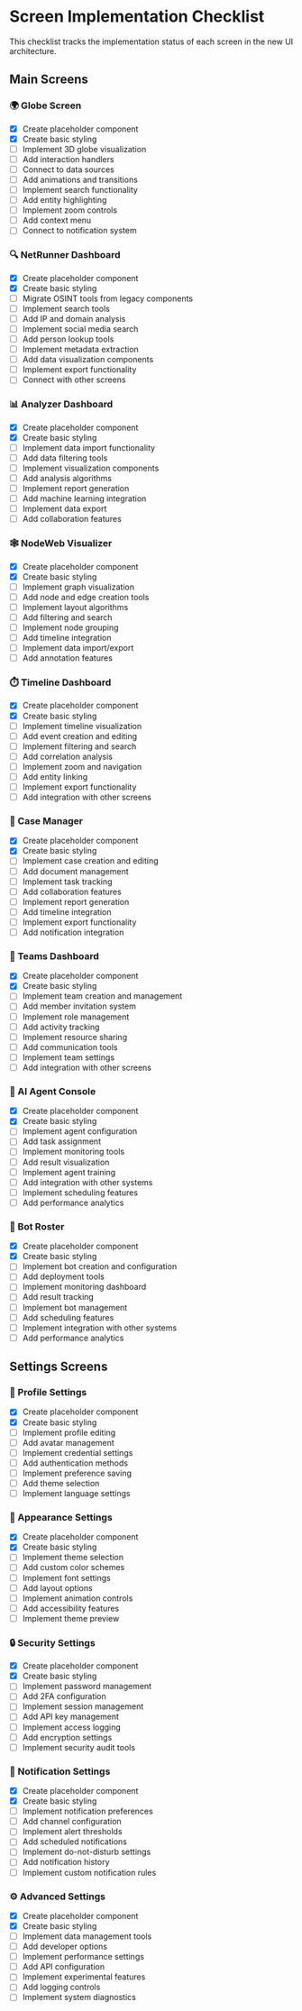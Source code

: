 # Screen Implementation Checklist

This checklist tracks the implementation status of each screen in the new UI architecture.

## Main Screens

### 🌍 Globe Screen
- [x] Create placeholder component
- [x] Create basic styling
- [ ] Implement 3D globe visualization
- [ ] Add interaction handlers
- [ ] Connect to data sources
- [ ] Add animations and transitions
- [ ] Implement search functionality
- [ ] Add entity highlighting
- [ ] Implement zoom controls
- [ ] Add context menu
- [ ] Connect to notification system

### 🔍 NetRunner Dashboard
- [x] Create placeholder component
- [x] Create basic styling
- [ ] Migrate OSINT tools from legacy components
- [ ] Implement search tools
- [ ] Add IP and domain analysis
- [ ] Implement social media search
- [ ] Add person lookup tools
- [ ] Implement metadata extraction
- [ ] Add data visualization components
- [ ] Implement export functionality
- [ ] Connect with other screens

### 📊 Analyzer Dashboard
- [x] Create placeholder component
- [x] Create basic styling
- [ ] Implement data import functionality
- [ ] Add data filtering tools
- [ ] Implement visualization components
- [ ] Add analysis algorithms
- [ ] Implement report generation
- [ ] Add machine learning integration
- [ ] Implement data export
- [ ] Add collaboration features

### 🕸️ NodeWeb Visualizer
- [x] Create placeholder component
- [x] Create basic styling
- [ ] Implement graph visualization
- [ ] Add node and edge creation tools
- [ ] Implement layout algorithms
- [ ] Add filtering and search
- [ ] Implement node grouping
- [ ] Add timeline integration
- [ ] Implement data import/export
- [ ] Add annotation features

### ⏱️ Timeline Dashboard
- [x] Create placeholder component
- [x] Create basic styling
- [ ] Implement timeline visualization
- [ ] Add event creation and editing
- [ ] Implement filtering and search
- [ ] Add correlation analysis
- [ ] Implement zoom and navigation
- [ ] Add entity linking
- [ ] Implement export functionality
- [ ] Add integration with other screens

### 📁 Case Manager
- [x] Create placeholder component
- [x] Create basic styling
- [ ] Implement case creation and editing
- [ ] Add document management
- [ ] Implement task tracking
- [ ] Add collaboration features
- [ ] Implement report generation
- [ ] Add timeline integration
- [ ] Implement export functionality
- [ ] Add notification integration

### 👥 Teams Dashboard
- [x] Create placeholder component
- [x] Create basic styling
- [ ] Implement team creation and management
- [ ] Add member invitation system
- [ ] Implement role management
- [ ] Add activity tracking
- [ ] Implement resource sharing
- [ ] Add communication tools
- [ ] Implement team settings
- [ ] Add integration with other screens

### 🤖 AI Agent Console
- [x] Create placeholder component
- [x] Create basic styling
- [ ] Implement agent configuration
- [ ] Add task assignment
- [ ] Implement monitoring tools
- [ ] Add result visualization
- [ ] Implement agent training
- [ ] Add integration with other systems
- [ ] Implement scheduling features
- [ ] Add performance analytics

### 🤖 Bot Roster
- [x] Create placeholder component
- [x] Create basic styling
- [ ] Implement bot creation and configuration
- [ ] Add deployment tools
- [ ] Implement monitoring dashboard
- [ ] Add result tracking
- [ ] Implement bot management
- [ ] Add scheduling features
- [ ] Implement integration with other systems
- [ ] Add performance analytics

## Settings Screens

### 👤 Profile Settings
- [x] Create placeholder component
- [x] Create basic styling
- [ ] Implement profile editing
- [ ] Add avatar management
- [ ] Implement credential settings
- [ ] Add authentication methods
- [ ] Implement preference saving
- [ ] Add theme selection
- [ ] Implement language settings

### 🎨 Appearance Settings
- [x] Create placeholder component
- [x] Create basic styling
- [ ] Implement theme selection
- [ ] Add custom color schemes
- [ ] Implement font settings
- [ ] Add layout options
- [ ] Implement animation controls
- [ ] Add accessibility features
- [ ] Implement theme preview

### 🔒 Security Settings
- [x] Create placeholder component
- [x] Create basic styling
- [ ] Implement password management
- [ ] Add 2FA configuration
- [ ] Implement session management
- [ ] Add API key management
- [ ] Implement access logging
- [ ] Add encryption settings
- [ ] Implement security audit tools

### 🔔 Notification Settings
- [x] Create placeholder component
- [x] Create basic styling
- [ ] Implement notification preferences
- [ ] Add channel configuration
- [ ] Implement alert thresholds
- [ ] Add scheduled notifications
- [ ] Implement do-not-disturb settings
- [ ] Add notification history
- [ ] Implement custom notification rules

### ⚙️ Advanced Settings
- [x] Create placeholder component
- [x] Create basic styling
- [ ] Implement data management tools
- [ ] Add developer options
- [ ] Implement performance settings
- [ ] Add API configuration
- [ ] Implement experimental features
- [ ] Add logging controls
- [ ] Implement system diagnostics
